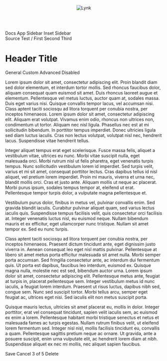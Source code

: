 <div class="lynk-app">
    <header class="lynk-app__header">
        <lynk-stack horizontal justify="between" align="center">
            <img src="/assets/images/mark.svg" alt="Lynk" style="max-height: 48px; margin: 8px 0;">
            <lynk-button circle small><lynk-icon name="person"></lynk-icon></lynk-button>
        </lynk-stack>
    </header>
    <aside class="lynk-app__nav">
        <lynk-nav style="width: 76px;" squished>
            <lynk-nav-item href="/">
                <lynk-icon slot="prefix" name="arrow-left-circle"></lynk-icon> Docs
            </lynk-nav-item>
            <lynk-nav-group heading="Layouts">
                <lynk-nav-item href="/layout/app-layout">
                    <lynk-icon slot="prefix" name="app"></lynk-icon> App
                </lynk-nav-item>
                <lynk-nav-item href="/layout/app-layout-sidebar">
                    <lynk-icon slot="prefix" name="layout-sidebar"></lynk-icon> Sidebar
                </lynk-nav-item>
                <lynk-nav-item selected href="/layout/app-layout-inset-sidebar">
                    <lynk-icon slot="prefix" name="layout-sidebar-inset-reverse"></lynk-icon> Inset Sidebar
                </lynk-nav-item>
            </lynk-nav-group>
        </lynk-nav>
    </aside>
    <div class="lynk-app__main">
    <lynk-page-layout>
        <lynk-page-sidebar heading="Left Sidebar" toggle="contents" open>
        </lynk-page-sidebar>
        <lynk-page-sidebar heading="Left Inset Sidebar" placement="left-inset" toggle="contents" open>
        </lynk-page-sidebar>
        <lynk-page-header>
            <lynk-button slot="aux" size="tiny" square></lynk-button>
            <lynk-button slot="aux" size="tiny" circle></lynk-button>
            <lynk-input slot="controls" type="search" placeholder="Search" clearable>
                <lynk-icon slot="prefix" name="search"></lynk-icon>
                <lynk-button slot="suffix" size="tiny" square>
                    <lynk-icon name="arrow-return-left" label="Settings"></lynk-icon>
                </lynk-button>
            </lynk-input>
            <lynk-dropdown slot="controls" placement="bottom-start">
                <lynk-button slot="trigger">
                    <lynk-icon slot="prefix" name="filter"></lynk-icon>
                </lynk-button>
                <lynk-menu>
                    <lynk-menu-label>Source</lynk-menu-label>
                    <lynk-menu-item>Test</lynk-menu-item>
                </lynk-menu>
            </lynk-dropdown>
            <lynk-breadcrumb slot="breadcrumb">
                <span slot="separator">/</span>
                <lynk-breadcrumb-item>First</lynk-breadcrumb-item>
                <lynk-breadcrumb-item>Second</lynk-breadcrumb-item>
                <lynk-breadcrumb-item>Third</lynk-breadcrumb-item>
            </lynk-breadcrumb>
            <h1>Header Title</h1>
            <lynk-tab-group slot="tabs">
              <lynk-tab slot="nav" panel="general">General</lynk-tab>
              <lynk-tab slot="nav" panel="custom">Custom</lynk-tab>
              <lynk-tab slot="nav" panel="advanced">Advanced</lynk-tab>
              <lynk-tab slot="nav" panel="disabled" disabled>Disabled</lynk-tab>
            </lynk-tab-group>
        </lynk-page-header>
        <lynk-page-content>
<p>Lorem ipsum dolor sit amet, consectetur adipiscing elit. Proin blandit diam sed dolor elementum, et interdum tortor mollis. Sed rhoncus faucibus dolor, aliquam consequat quam euismod sit amet. Duis rhoncus laoreet augue et elementum. Pellentesque vel metus luctus, auctor quam at, sodales massa. Duis eget varius nisi. Quisque convallis tempor lacus, vel accumsan nisi. Class aptent taciti sociosqu ad litora torquent per conubia nostra, per inceptos himenaeos. Lorem ipsum dolor sit amet, consectetur adipiscing elit. Aliquam erat volutpat. Vivamus enim odio, rhoncus non ultrices non, condimentum ut tortor. Aliquam nec nisl ligula. Phasellus nec est at mi sollicitudin bibendum. In porttitor tempus imperdiet. Donec ultricies ligula sed diam luctus iaculis. Cras non lectus volutpat, volutpat nisl nec, hendrerit lacus. Suspendisse vitae hendrerit tellus.</p>

<p>Integer aliquet tempus erat eget scelerisque. Fusce massa felis, aliquet a vestibulum vitae, ultrices eu nunc. Morbi vitae suscipit nulla, eget malesuada orci. Morbi rutrum nisl ut felis pharetra, eget venenatis turpis tempus. Nunc sollicitudin vestibulum lorem id imperdiet. Sed turpis velit, varius et mi sit amet, consequat porttitor lectus. Cras dapibus tellus id nisl aliquet, vel pretium lorem imperdiet. Proin mi mauris, viverra et urna nec, blandit mollis orci. Cras et justo ante. Aliquam mollis ut neque ac placerat. Morbi purus ipsum, sodales tempus tempor at, eleifend ut erat. Pellentesque tempor turpis dolor, a vulputate magna pellentesque et.</p>

<p>Vestibulum purus dolor, finibus in metus vel, pulvinar convallis enim. Sed gravida blandit iaculis. Curabitur pulvinar aliquet quam, sed varius lectus iaculis quis. Suspendisse tempus facilisis velit, quis consectetur orci facilisis at. Integer venenatis luctus nisl, eu euismod neque. Nullam bibendum mauris et ex efficitur, eget ullamcorper nunc tristique. Nullam sit amet tempor ex. Sed eu nunc turpis.</p>

<p>Class aptent taciti sociosqu ad litora torquent per conubia nostra, per inceptos himenaeos. Praesent dictum tincidunt ante, eget dignissim justo viverra in. Aenean consequat leo eget nisl mattis pulvinar. Pellentesque at libero sit amet metus porta efficitur malesuada sit amet nulla. Morbi semper porta accumsan. Sed fringilla consectetur ante, ac interdum dui fermentum quis. Ut porta est dapibus, faucibus leo interdum, euismod ex. Quisque magna nulla, molestie nec est sed, bibendum auctor urna. Lorem ipsum dolor sit amet, consectetur adipiscing elit. Pellentesque metus ante, feugiat at turpis in, placerat pellentesque sem. Integer vestibulum metus id nunc iaculis, a feugiat lorem interdum. Praesent ut risus luctus, dapibus nibh sed, congue sem. Nunc sed suscipit tortor. Morbi tellus arcu, semper eget feugiat ac, ultrices eget nisi. Sed iaculis elit non metus suscipit porta.</p>

<p>Quisque mauris lectus, ultricies sit amet placerat eu, mollis in dolor. Integer porttitor, erat vel consequat tincidunt, sapien velit iaculis sem, ac euismod ex enim a lorem. Pellentesque habitant morbi tristique senectus et netus et malesuada fames ac turpis egestas. Nullam rutrum finibus velit, ut eleifend lorem fermentum sed. Integer nisl nisl, mollis facilisis tincidunt eu, convallis a quam. Pellentesque sagittis pretium neque ac ornare. Ut gravida, ante a posuere suscipit, enim urna vulputate elit, ac hendrerit lorem diam at nibh. Suspendisse aliquet ex nec mi mollis, nec aliquet sapien faucibus.</p>
            </lynk-page-content>
            <lynk-page-sidebar heading="Right Inset Sidebar" placement="right-inset" style="--width: 480px;" toggle="contents" open>
            </lynk-page-sidebar>
            <lynk-page-sidebar heading="Right Sidebar" placement="right" toggle="contents" open>
            </lynk-page-sidebar>
            <lynk-page-footer>
                <lynk-button color="primary">Save</lynk-button>
                <lynk-button>Cancel</lynk-button>
                <span slot="center">3 of 5</span>
                <lynk-button slot="secondary" square></lynk-button>
                <lynk-button slot="secondary" square></lynk-button>
                <lynk-button slot="secondary" color="danger"">Delete</lynk-button>
            </lynk-page-footer>
    </lynk-page-layout>
    </div>
</div>
